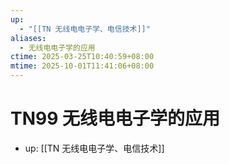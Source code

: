 ```yaml
---
up:
  - "[[TN 无线电电子学、电信技术]]"
aliases:
  - 无线电电子学的应用
ctime: 2025-03-25T10:40:59+08:00
mtime: 2025-10-01T11:41:06+08:00
---
```


# TN99 无线电电子学的应用

- up: [[TN 无线电电子学、电信技术]]
